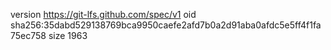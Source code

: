 version https://git-lfs.github.com/spec/v1
oid sha256:35dabd529138769bca9950caefe2afd7b0a2d91aba0afdc5e5ff4f1fa75ec758
size 1963

